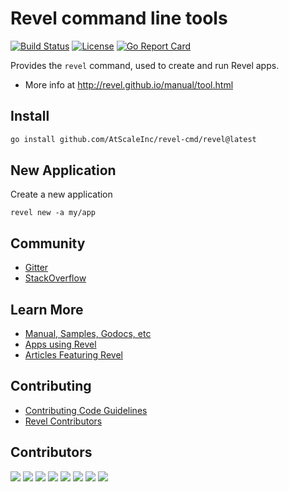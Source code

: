 # Revel command line tools

[![Build Status](https://secure.travis-ci.org/revel/cmd.svg?branch=master)](http://travis-ci.org/revel/cmd) 
[![License](https://img.shields.io/badge/license-MIT-blue.svg)](LICENSE)
[![Go Report Card](https://goreportcard.com/badge/github.com/AtScaleInc/revel-cmd)](https://goreportcard.com/report/github.com/AtScaleInc/revel-cmd)

Provides the `revel` command, used to create and run Revel apps.

- More info at http://revel.github.io/manual/tool.html

Install
------------
```bash
go install github.com/AtScaleInc/revel-cmd/revel@latest
```

New Application
-------------

Create a new application
```commandline
revel new -a my/app
```

## Community

* [Gitter](https://gitter.im/revel/community)
* [StackOverflow](http://stackoverflow.com/questions/tagged/revel)


## Learn More

* [Manual, Samples, Godocs, etc](http://revel.github.io)
* [Apps using Revel](https://github.com/revel/revel/wiki/Apps-in-the-Wild)
* [Articles Featuring Revel](https://github.com/revel/revel/wiki/Articles)

## Contributing

* [Contributing Code Guidelines](https://github.com/revel/revel/blob/master/CONTRIBUTING.md)
* [Revel Contributors](https://github.com/revel/revel/graphs/contributors)

## Contributors

[![](https://sourcerer.io/fame/notzippy/revel/cmd/images/0)](https://sourcerer.io/fame/notzippy/revel/cmd/links/0)
[![](https://sourcerer.io/fame/notzippy/revel/cmd/images/1)](https://sourcerer.io/fame/notzippy/revel/cmd/links/1)
[![](https://sourcerer.io/fame/notzippy/revel/cmd/images/2)](https://sourcerer.io/fame/notzippy/revel/cmd/links/2)
[![](https://sourcerer.io/fame/notzippy/revel/cmd/images/3)](https://sourcerer.io/fame/notzippy/revel/cmd/links/3)
[![](https://sourcerer.io/fame/notzippy/revel/cmd/images/4)](https://sourcerer.io/fame/notzippy/revel/cmd/links/4)
[![](https://sourcerer.io/fame/notzippy/revel/cmd/images/5)](https://sourcerer.io/fame/notzippy/revel/cmd/links/5)
[![](https://sourcerer.io/fame/notzippy/revel/cmd/images/6)](https://sourcerer.io/fame/notzippy/revel/cmd/links/6)
[![](https://sourcerer.io/fame/notzippy/revel/cmd/images/7)](https://sourcerer.io/fame/notzippy/revel/cmd/links/7)
